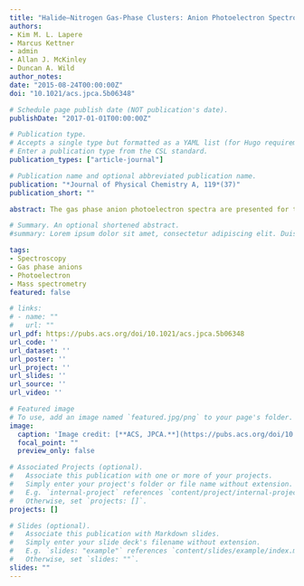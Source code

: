 ```yaml
---
title: "Halide–Nitrogen Gas-Phase Clusters: Anion Photoelectron Spectroscopy and High Level ab Initio Calculations"
authors:
- Kim M. L. Lapere
- Marcus Kettner
- admin
- Allan J. McKinley
- Duncan A. Wild
author_notes:
date: "2015-08-24T00:00:00Z"
doi: "10.1021/acs.jpca.5b06348"

# Schedule page publish date (NOT publication's date).
publishDate: "2017-01-01T00:00:00Z"

# Publication type.
# Accepts a single type but formatted as a YAML list (for Hugo requirements).
# Enter a publication type from the CSL standard.
publication_types: ["article-journal"]

# Publication name and optional abbreviated publication name.
publication: "*Journal of Physical Chemistry A, 119*(37)"
publication_short: ""

abstract: The gas phase anion photoelectron spectra are presented for the halide–nitrogen clusters X<sup>-</sup> $\cdots$ (N<sub>2</sub>)<sub>n</sub>, where X = Br and I and n ≤ 5. Electron binding energies for each cluster in the halide series are determined, with no evidence observed for first solvation shell closure in either series. High level ab initio calculations at the CCSD(T) level of theory are presented for the anion and neutral halogen–nitrogen complexes. For the anion species, two minima are predicted corresponding to a loosely bound C<sub>2v</sub> “T-shaped” species and to a higher energy covalently bound “triangle” C<sub>2v</sub> symmetry geometry. For the neutral species, three stationary points were located, two of which display similar form to the anion minima and a third which is linear, i.e., C<sub>$\infty$v</sub> symmetry. The “T-shaped” geometry is a transition state linking equivalent C<sub>$\infty$v</sub> symmetry minima. Cluster dissociation energies (D<sub>0</sub>) were determined, for both anion and neutral global minima at the CCSD(T) complete basis set limit, to be 7.8 kJ mol<sup>–1</sup> and 7.0 kJ mol<sup>–1</sup> and 3.5 kJ mol<sup>–1</sup> and 5.0 kJ mol<sup>–1</sup> for the bromine and iodine species, respectively.

# Summary. An optional shortened abstract.
#summary: Lorem ipsum dolor sit amet, consectetur adipiscing elit. Duis posuere tellus ac convallis placerat. Proin tincidunt magna sed ex sollicitudin condimentum.

tags:
- Spectroscopy
- Gas phase anions
- Photoelectron
- Mass spectrometry
featured: false

# links:
# - name: ""
#   url: ""
url_pdf: https://pubs.acs.org/doi/10.1021/acs.jpca.5b06348
url_code: ''
url_dataset: ''
url_poster: ''
url_project: ''
url_slides: ''
url_source: ''
url_video: ''

# Featured image
# To use, add an image named `featured.jpg/png` to your page's folder. 
image:
  caption: 'Image credit: [**ACS, JPCA.**](https://pubs.acs.org/doi/10.1021/acs.jpca.5b06348)'
  focal_point: ""
  preview_only: false

# Associated Projects (optional).
#   Associate this publication with one or more of your projects.
#   Simply enter your project's folder or file name without extension.
#   E.g. `internal-project` references `content/project/internal-project/index.md`.
#   Otherwise, set `projects: []`.
projects: []

# Slides (optional).
#   Associate this publication with Markdown slides.
#   Simply enter your slide deck's filename without extension.
#   E.g. `slides: "example"` references `content/slides/example/index.md`.
#   Otherwise, set `slides: ""`.
slides: ""
---
```

